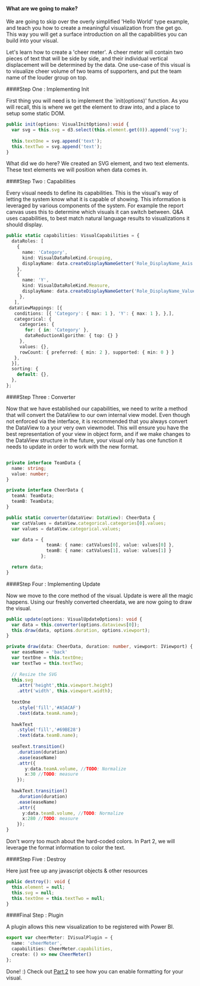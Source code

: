 #### What are we going to make?

We are going to skip over the overly simplified 'Hello World' type example, and teach you how to create a meaningful visualization from the get go. This way you will get a surface introduction on all the capabilities you can build into your visual. 

Let's learn how to create a 'cheer meter'. A cheer meter will contain two pieces of text that will be side by side, and their individual vertical displacement will be determined by the data. One use-case of this visual is to visualize cheer volume of two teams of supporters, and put the team name of the louder group on top.

####Step One : Implementing Init

First thing you will need is to implement the `init(options)' function. As you will recall, this is where we get the element to draw into, and a place to setup some static DOM.

```typescript
public init(options: VisualInitOptions):void {         
  var svg = this.svg = d3.select(this.element.get(0)).append('svg');
            
  this.textOne = svg.append('text');    
  this.textTwo = svg.append('text');
}
```

What did we do here? We created an SVG element, and two text elements. These text elements we will position when data comes in. 


####Step Two : Capabilities

Every visual needs to define its capabilities. This is the visual's way of letting the system know what it is capable of showing. This information is leveraged by various components of the system. For example the report canvas uses this to determine which visuals it can switch between. Q&A uses capabilities, to best match natural language results to visualizations it should display. 

```typescript
public static capabilities: VisualCapabilities = {
  dataRoles: [
    {
      name: 'Category',
      kind: VisualDataRoleKind.Grouping,
      displayName: data.createDisplayNameGetter('Role_DisplayName_Axis'),
    }, 
    {
      name: 'Y',
      kind: VisualDataRoleKind.Measure,
      displayName: data.createDisplayNameGetter('Role_DisplayName_Value'),
     },
   ],
 dataViewMappings: [{
   conditions: [{ 'Category': { max: 1 }, 'Y': { max: 1 }, },],
   categorical: {
     categories: {
       for: { in: 'Category' },
       dataReductionAlgorithm: { top: {} }
     },
     values: {},
     rowCount: { preferred: { min: 2 }, supported: { min: 0 } }
   },
  }],
  sorting: {
    default: {},
  },
};
```

####Step Three : Converter

Now that we have established our capabilities, we need to write a method that will convert the DataView to our own internal view model. Even though not enforced via the interface, it is recommended that you always convert the DataView to a your very own viewmodel. This will ensure you have the best representation of your view in object form, and if we make changes to the DataView structure in the future, your visual only has one function it needs to update in order to work with the new format.  

```typescript

private interface TeamData {
  name: string;
  value: number;
}

private interface CheerData {
  teamA: TeamData;
  teamB: TeamData;
}

public static converter(dataView: DataView): CheerData {
  var catValues = dataView.categorical.categories[0].values;
  var values = dataView.categorical.values;

  var data = { 
               teamA: { name: catValues[0], value: values[0] }, 
               teamB: { name: catValues[1], value: values[1] } 
             };

  return data;
}
```

####Step Four : Implementing Update

Now we move to the core method of the visual. Update is were all the magic happens. Using our freshly converted cheerdata, we are now going to draw the visual.

```typescript
public update(options: VisualUpdateOptions): void {
  var data = this.converter(options.dataviews[0]);
  this.draw(data, options.duration, options.viewport);
}

private draw(data: CheerData, duration: number, viewport: IViewport) {
  var easeName = 'back'
  var textOne = this.textOne;
  var textTwo = this.textTwo;
            
  // Resize the SVG
  this.svg
    .attr('height',this.viewport.height)
    .attr('width', this.viewport.width);
            
  textOne
    .style('fill','#A5ACAF')
    .text(data.teamA.name);
                
  hawkText
    .style('fill','#69BE28')
    .text(data.teamB.name);
  
  seaText.transition()
    .duration(duration)
    .ease(easeName)
    .attr({
       y:data.teamA.volume, //TODO: Normalize
       x:30 //TODO: measure
    });
                
  hawkText.transition()
    .duration(duration)
    .ease(easeName)
    .attr({
      y:data.teamB.volume, //TODO: Normalize
      x:280 //TODO: measure
    });
}
```

Don't worry too much about the hard-coded colors. In Part 2, we will leverage the format information to color the text.

####Step Five : Destroy

Here just free up any javascript objects & other resources

```typescript
public destroy(): void {
  this.element = null;
  this.svg = null;
  this.textOne = this.textTwo = null;
}
```

####Final Step : Plugin

A plugin allows this new visualization to be registered with Power BI.

```typescript
export var cheerMeter: IVisualPlugin = {
  name: 'cheerMeter',
  capabilities: CheerMeter.capabilities,
  create: () => new CheerMeter()
};
```

Done! :) Check out [Part 2](https://github.com/Microsoft/PowerBI-visuals/wiki/Creating-an-IVisual-:-Cheer-Meter-Part-2) to see how you can enable formatting for your visual.